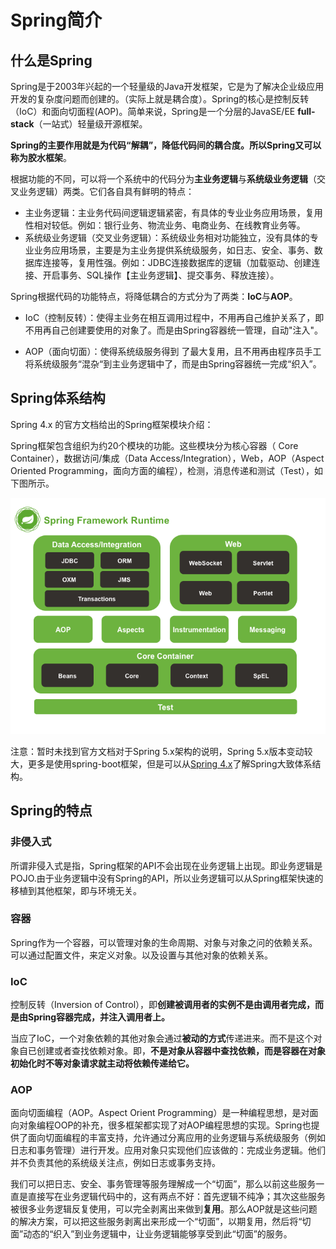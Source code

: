 # Spring简介

## 什么是Spring

Spring是于2003年兴起的一个轻量级的Java开发框架，它是为了解决企业级应用开发的复杂度问题而创建的。（实际上就是耦合度）。Spring的核心是控制反转（IoC）和面向切面程(AOP)。简单来说，Spring是一个分层的JavaSE/EE **full-stack**（一站式）轻量级开源框架。

**Spring的主要作用就是为代码“解耦”，降低代码间的耦合度。**所以Spring又可以称为**胶水框架**。

根据功能的不同，可以将一个系统中的代码分为**主业务逻辑**与**系统级业务逻辑**（交叉业务逻辑）两类。它们各自具有鲜明的特点：

* 主业务逻辑：主业务代码间逻辑逻辑紧密，有具体的专业业务应用场景，复用性相对较低。例如：银行业务、物流业务、电商业务、在线教育业务等。
* 系统级业务逻辑（交叉业务逻辑）：系统级业务相对功能独立，没有具体的专业业务应用场景，主要是为主业务提供系统级服务，如日志、安全、事务、数据库连接等，复用性强。例如：JDBC连接数据库的逻辑（加载驱动、创建连接、开启事务、SQL操作【主业务逻辑】、提交事务、释放连接）。

Spring根据代码的功能特点，将降低耦合的方式分为了两类：**IoC**与**AOP**。

- IoC（控制反转）：使得主业务在相互调用过程中，不用再自己维护关系了，即不用再自己创建要使用的对象了。而是由Spring容器统一管理，自动"注入"。

- AOP（面向切面）：使得系统级服务得到
  了最大复用，且不用再由程序员手工将系统级服务“混杂“到主业务逻辑中了，而是由Spring容器统一完成“织入”。



## Spring体系结构

Spring 4.x 的官方文档给出的Spring框架模块介绍：

Spring框架包含组织为约20个模块的功能。这些模块分为核心容器（ Core Container），数据访问/集成（Data Access/Integration），Web，AOP（Aspect Oriented Programming，面向方面​​的编程），检测，消息传递和测试（Test），如下图所示。

![Spring架构](./imgs/spring-framework-runningtime.png)

注意：暂时未找到官方文档对于Spring 5.x架构的说明，Spring 5.x版本变动较大，更多是使用spring-boot框架，但是可以从[Spring 4.x](https://docs.spring.io/spring/docs/4.3.25.RELEASE/spring-framework-reference/htmlsingle/#spring-introduction)了解Spring大致体系结构。



## Spring的特点

### 非侵入式

所谓非侵入式是指，Spring框架的API不会出现在业务逻辑上出现。即业务逻辑是POJO.由于业务逻辑中没有Spring的API，所以业务逻辑可以从Spring框架快速的移植到其他框架，即与环境无关。

### 容器

Spring作为一个容器，可以管理对象的生命周期、对象与对象之问的依赖关系。可以通过配置文件，来定义对象。以及设置与其他对象的依赖关系。

### IoC

控制反转（Inversion of Control），即**创建被调用者的实例不是由调用者完成，而是由Spring容器完成，并注入调用者上。**

当应了IoC，一个对象依赖的其他对象会通过**被动的方式**传递进来。而不是这个对象自已创建或者查找依赖对象。即，**不是对象从容器中查找依赖，而是容器在对象初始化时不等对象请求就主动将依赖传递给它。**

### AOP

面向切面编程（AOP。Aspect Orient Programming）是一种编程思想，是对面向对象编程OOP的补充，很多框架都实现了对AOP编程思想的实现。Spring也提供了面向切面编程的丰富支持，允许通过分离应用的业务逻辑与系统级服务（例如日志和事务管理）进行开发。应用对象只实现他们应该做的：完成业务逻辑。他们并不负责其他的系统级关注点，例如日志或事务支持。

我们可以把日志、安全、事务管理等服务理解成一个“切面”，那么以前这些服务一直是直接写在业务逻辑代码中的，这有两点不好：首先逻辑不纯净；其次这些服务被很多业务逻辑反复使用，可以完全剥离出来做到**复用**。那么AOP就是这些问题的解决方案，可以把这些服务剥离出来形成一个“切面”，以期复用，然后将“切面”动态的“织入”到业务逻辑中，让业务逻辑能够享受到此“切面”的服务。

